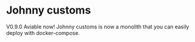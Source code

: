 # Johnny customs

V0.9.0 Aviable now! Johnny customs is now a monolith that you can easily
deploy with docker-compose.
